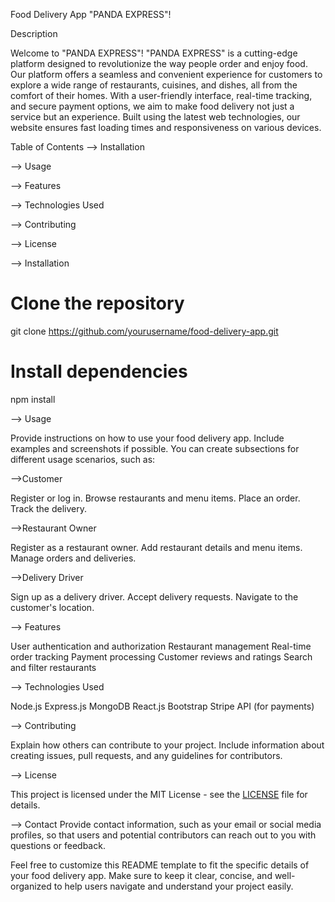 Food Delivery App
"PANDA EXPRESS"!

Description

Welcome to "PANDA EXPRESS"!
"PANDA EXPRESS" is a cutting-edge platform designed to revolutionize the way people order and enjoy food. Our platform offers a seamless and convenient experience for customers to explore a wide range of restaurants, cuisines, and dishes, all from the comfort of their homes. With a user-friendly interface, real-time tracking, and secure payment options, we aim to make food delivery not just a service but an experience. Built using the latest web technologies, our website ensures fast loading times and responsiveness on various devices.

Table of Contents
-->  Installation

-->  Usage

-->  Features

-->  Technologies Used

-->  Contributing

-->  License

-->  Installation

# Clone the repository
git clone https://github.com/yourusername/food-delivery-app.git

# Install dependencies
npm install


-->  Usage

Provide instructions on how to use your food delivery app. Include examples and screenshots if possible. You can create subsections for different usage scenarios, such as:


-->Customer

Register or log in.
Browse restaurants and menu items.
Place an order.
Track the delivery.


-->Restaurant Owner

Register as a restaurant owner.
Add restaurant details and menu items.
Manage orders and deliveries.


-->Delivery Driver

Sign up as a delivery driver.
Accept delivery requests.
Navigate to the customer's location.


-->  Features

User authentication and authorization
Restaurant management
Real-time order tracking
Payment processing
Customer reviews and ratings
Search and filter restaurants


-->  Technologies Used

Node.js
Express.js
MongoDB
React.js
Bootstrap
Stripe API (for payments)


-->  Contributing

Explain how others can contribute to your project. Include information about creating issues, pull requests, and any guidelines for contributors.


-->  License

This project is licensed under the MIT License - see the [LICENSE](LICENSE) file for details.

-->  Contact
Provide contact information, such as your email or social media profiles, so that users and potential contributors can reach out to you with questions or feedback.

Feel free to customize this README template to fit the specific details of your food delivery app. Make sure to keep it clear, concise, and well-organized to help users navigate and understand your project easily.